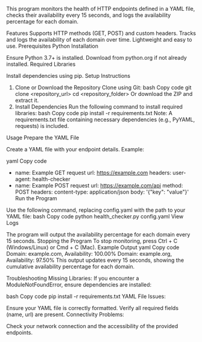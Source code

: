 This program monitors the health of HTTP endpoints defined in a YAML file, checks their availability every 15 seconds, and logs the availability percentage for each domain.

Features
Supports HTTP methods (GET, POST) and custom headers.
Tracks and logs the availability of each domain over time.
Lightweight and easy to use.
Prerequisites
Python Installation

Ensure Python 3.7+ is installed.
Download from python.org if not already installed.
Required Libraries

Install dependencies using pip.
Setup Instructions
1. Clone or Download the Repository
Clone using Git:
bash
Copy code
git clone <repository_url>
cd <repository_folder>
Or download the ZIP and extract it.
2. Install Dependencies
Run the following command to install required libraries:
bash
Copy code
pip install -r requirements.txt
Note: A requirements.txt file containing necessary dependencies (e.g., PyYAML, requests) is included.

Usage
Prepare the YAML File

Create a YAML file with your endpoint details. Example:

yaml
Copy code
- name: Example GET request
  url: https://example.com
  headers:
    user-agent: health-checker
- name: Example POST request
  url: https://example.com/api
  method: POST
  headers:
    content-type: application/json
  body: '{"key": "value"}'
Run the Program

Use the following command, replacing config.yaml with the path to your YAML file:
bash
Copy code
python health_checker.py config.yaml
View Logs

The program will output the availability percentage for each domain every 15 seconds.
Stopping the Program
To stop monitoring, press Ctrl + C (Windows/Linux) or Cmd + C (Mac).
Example Output
yaml
Copy code
Domain: example.com, Availability: 100.00%
Domain: example.org, Availability: 97.50%
This output updates every 15 seconds, showing the cumulative availability percentage for each domain.

Troubleshooting
Missing Libraries:
If you encounter a ModuleNotFoundError, ensure dependencies are installed:

bash
Copy code
pip install -r requirements.txt
YAML File Issues:

Ensure your YAML file is correctly formatted.
Verify all required fields (name, url) are present.
Connectivity Problems:

Check your network connection and the accessibility of the provided endpoints.
